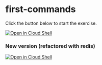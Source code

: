 # first-commands

Click the button below to start the exercise.

[![Open in Cloud Shell](https://gstatic.com/cloudssh/images/open-btn.svg)](https://shell.cloud.google.com/cloudshell/open?cloudshell_git_repo=https://github.com/WeScale/kubernetes-formation&cloudshell_tutorial=Day-1/first-commands/tutorial.md&show=terminal&cloudshell_git_branch=master)

### New version (refactored with redis)

[![Open in Cloud Shell](https://gstatic.com/cloudssh/images/open-btn.svg)](https://shell.cloud.google.com/cloudshell/open?cloudshell_git_repo=https://github.com/WeScale/kubernetes-formation&cloudshell_tutorial=Day-1_Containers/1-first-docker-commands/tutorial.md&show=terminal&cloudshell_git_branch=refacto-google-demo)
